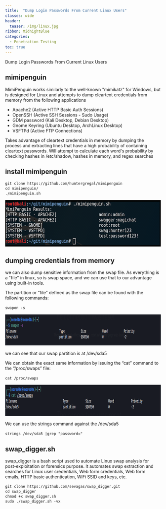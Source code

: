 ```yaml
---
title:  "Dump Login Passwords From Current Linux Users"
classes: wide
header:
  teaser: /img/linux.jpg
ribbon: MidnightBlue
categories:
  - Penetration Testing 
toc: true
---
```



Dump Login Passwords From Current Linux Users

## mimipenguin 
MimiPenguin works similarly to the well-known "mimikatz" for Windows, but is designed for Linux and attempts to dump cleartext credentials from memory from the following applications

* Apache2 (Active HTTP Basic Auth Sessions)
* OpenSSH (Active SSH Sessions - Sudo Usage)
* GDM password (Kali Desktop, Debian Desktop)
* Gnome Keyring (Ubuntu Desktop, ArchLinux Desktop)
* VSFTPd (Active FTP Connections)


Takes advantage of cleartext credentials in memory by dumping the process and extracting lines that have a high probability of containing cleartext passwords. Will attempt to calculate each word's probability by checking hashes in /etc/shadow, hashes in memory, and regex searches 




## install mimipenguin

```
git clone https://github.com/huntergregal/mimipenguin
cd mimipenguin/
./mimipenguin.sh 
```

 <img src="/img/88.png" alt="Getting-gz" width="800" height="150"> 



## dumping credentials from memory

we can also dump sensitive information from the swap file.
As everything is a "file" in linux, so is swap space, and we can use that to our advantage using built-in tools. 

The partition or “file” defined as the swap file can be found with the following commands:

`swapon -s`

 <img src="/img/0d.PNG" alt="Getting-gz" width="800" height="100"> 


we can see that our swap partition is at /dev/sda5

We can obtain the exact same information by issuing the “cat”
command to the “/proc/swaps” file:

`cat /proc/swaps`

 <img src="/img/1d.PNG" alt="Getting-gz" width="800" height="100"> 



We can use the strings command against the /dev/sda5 

`strings /dev/sda5 |grep "password=" `


## swap_digger.sh

swap_digger is a bash script used to automate Linux swap analysis for post-exploitation or forensics purpose. It automates swap extraction and searches for Linux user credentials, Web form credentials, Web form emails, HTTP basic authentication, WiFi SSID and keys, etc.

```
git clone https://github.com/sevagas/swap_digger.git
cd swap_digger
chmod +x swap_digger.sh
sudo ./swap_digger.sh -vx
```

